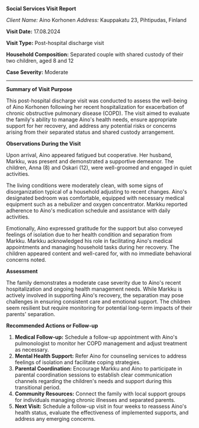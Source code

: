 **Social Services Visit Report**

*Client Name:* Aino Korhonen
*Address:* Kauppakatu 23, Pihtipudas, Finland

**Visit Date:** 17.08.2024

**Visit Type:** Post-hospital discharge visit

**Household Composition:** Separated couple with shared custody of their two children, aged 8 and 12

**Case Severity:** Moderate

---

**Summary of Visit Purpose**

This post-hospital discharge visit was conducted to assess the well-being of Aino Korhonen following her recent hospitalization for exacerbation of chronic obstructive pulmonary disease (COPD). The visit aimed to evaluate the family's ability to manage Aino's health needs, ensure appropriate support for her recovery, and address any potential risks or concerns arising from their separated status and shared custody arrangement.

**Observations During the Visit**

Upon arrival, Aino appeared fatigued but cooperative. Her husband, Markku, was present and demonstrated a supportive demeanor. The children, Anna (8) and Oskari (12), were well-groomed and engaged in quiet activities.

The living conditions were moderately clean, with some signs of disorganization typical of a household adjusting to recent changes. Aino's designated bedroom was comfortable, equipped with necessary medical equipment such as a nebulizer and oxygen concentrator. Markku reported adherence to Aino's medication schedule and assistance with daily activities.

Emotionally, Aino expressed gratitude for the support but also conveyed feelings of isolation due to her health condition and separation from Markku. Markku acknowledged his role in facilitating Aino's medical appointments and managing household tasks during her recovery. The children appeared content and well-cared for, with no immediate behavioral concerns noted.

**Assessment**

The family demonstrates a moderate case severity due to Aino's recent hospitalization and ongoing health management needs. While Markku is actively involved in supporting Aino's recovery, the separation may pose challenges in ensuring consistent care and emotional support. The children seem resilient but require monitoring for potential long-term impacts of their parents' separation.

**Recommended Actions or Follow-up**

1. **Medical Follow-up:** Schedule a follow-up appointment with Aino's pulmonologist to monitor her COPD management and adjust treatment as necessary.
2. **Mental Health Support:** Refer Aino for counseling services to address feelings of isolation and facilitate coping strategies.
3. **Parental Coordination:** Encourage Markku and Aino to participate in parental coordination sessions to establish clear communication channels regarding the children's needs and support during this transitional period.
4. **Community Resources:** Connect the family with local support groups for individuals managing chronic illnesses and separated parents.
5. **Next Visit:** Schedule a follow-up visit in four weeks to reassess Aino's health status, evaluate the effectiveness of implemented supports, and address any emerging concerns.